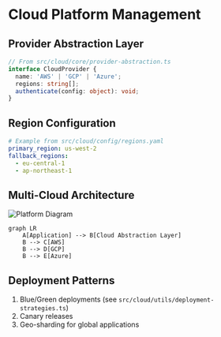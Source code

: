 # Cloud Platform Management

## Provider Abstraction Layer
```ts
// From src/cloud/core/provider-abstraction.ts
interface CloudProvider {
  name: 'AWS' | 'GCP' | 'Azure';
  regions: string[];
  authenticate(config: object): void;
}
```

## Region Configuration
```yaml
# Example from src/cloud/config/regions.yaml
primary_region: us-west-2
fallback_regions:
  - eu-central-1
  - ap-northeast-1
```

## Multi-Cloud Architecture
![Platform Diagram](diagrams/multi-cloud.png)
```mermaid
graph LR
    A[Application] --> B[Cloud Abstraction Layer]
    B --> C[AWS]
    B --> D[GCP]
    B --> E[Azure]
```

## Deployment Patterns
1. Blue/Green deployments (see `src/cloud/utils/deployment-strategies.ts`)
2. Canary releases
3. Geo-sharding for global applications